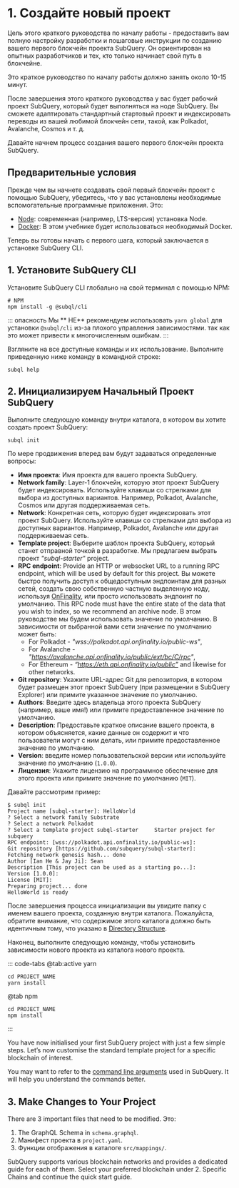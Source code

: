 # 1. Создайте новый проект

Цель этого краткого руководства по началу работы - предоставить вам полную настройку разработки и пошаговые инструкции по созданию вашего первого блокчейн проекта SubQuery. Он ориентирован на опытных разработчиков и тех, кто только начинает свой путь в блокчейне.

Это краткое руководство по началу работы должно занять около 10-15 минут.

После завершения этого краткого руководства у вас будет рабочий проект SubQuery, который будет выполняться на ноде SubQuery. Вы сможете адаптировать стандартный стартовый проект и индексировать переводы из вашей любимой блокчейн сети, такой, как Polkadot, Avalanche, Cosmos и т. д.

Давайте начнем процесс создания вашего первого блокчейн проекта SubQuery.

## Предварительные условия

Прежде чем вы начнете создавать свой первый блокчейн проект с помощью SubQuery, убедитесь, что у вас установлены необходимые вспомогательные программные приложения. Это:

- [Node](https://nodejs.org/en/): современная (например, LTS-версия) установка Node.
- [Docker](https://docker.com/): В этом учебнике будет использоваться необходимый Docker.

Теперь вы готовы начать с первого шага, который заключается в установке SubQuery CLI.

## 1. Установите SubQuery CLI

Установите SubQuery CLI глобально на свой терминал с помощью NPM:

```shell
# NPM
npm install -g @subql/cli
```

::: опасность Мы ** НЕ** рекомендуем использовать `yarn global` для установки `@subql/cli` из-за плохого управления зависимостями. так как это может привести к многочисленным ошибкам. :::

Взгляните на все доступные команды и их использование. Выполните приведенную ниже команду в командной строке:

```shell
subql help
```

## 2. Инициализируем Начальный Проект SubQuery

Выполните следующую команду внутри каталога, в котором вы хотите создать проект SubQuery:

```shell
subql init
```

По мере продвижения вперед вам будут задаваться определенные вопросы:

- **Имя проекта**: Имя проекта для вашего проекта SubQuery.
- **Network family**: Layer-1 блокчейн, которую этот проект SubQuery будет индексировать. Используйте клавиши со стрелками для выбора из доступных вариантов. Например, Polkadot, Avalanche, Cosmos или другая поддерживаемая сеть.
- **Network**: Конкретная сеть, которую будет индексировать этот проект SubQuery. Используйте клавиши со стрелками для выбора из доступных вариантов. Например, Polkadot, Avalanche или другая поддерживаемая сеть.
- **Template project**: Выберите шаблон проекта SubQuery, который станет отправной точкой в разработке. Мы предлагаем выбрать проект _"subql-starter"_ project.
- **RPC endpoint**: Provide an HTTP or websocket URL to a running RPC endpoint, which will be used by default for this project. Вы можете быстро получить доступ к общедоступным эндпоинтам для разных сетей, создать свою собственную частную выделенную ноду, используя [OnFinality](https://app.onfinality.io), или просто использовать эндпоинт по умолчанию. This RPC node must have the entire state of the data that you wish to index, so we recommend an archive node. В этом руководстве мы будем использовать значение по умолчанию. В зависимости от выбранной вами сети значение по умолчанию может быть:
  - For Polkadot - _"wss://polkadot.api.onfinality.io/public-ws"_,
  - For Avalanche - _"https://avalanche.api.onfinality.io/public/ext/bc/C/rpc"_,
  - For Ethereum - _“https://eth.api.onfinality.io/public”_ and likewise for other networks.
- **Git repository**: Укажите URL-адрес Git для репозитория, в котором будет размещен этот проект SubQuery (при размещении в SubQuery Explorer) или примите указанное значение по умолчанию.
- **Authors**: Введите здесь владельца этого проекта SubQuery (например, ваше имя!) или примите предоставленное значение по умолчанию.
- **Description**: Предоставьте краткое описание вашего проекта, в котором объясняется, какие данные он содержит и что пользователи могут с ним делать, или примите предоставленное значение по умолчанию.
- **Version**: введите номер пользовательской версии или используйте значение по умолчанию (`1.0.0`).
- **Лицензия**: Укажите лицензию на программное обеспечение для этого проекта или примите значение по умолчанию (`MIT`).

Давайте рассмотрим пример:

```shell
$ subql init
Project name [subql-starter]: HelloWorld
? Select a network family Substrate
? Select a network Polkadot
? Select a template project subql-starter     Starter project for subquery
RPC endpoint: [wss://polkadot.api.onfinality.io/public-ws]:
Git repository [https://github.com/subquery/subql-starter]:
Fetching network genesis hash... done
Author [Ian He & Jay Ji]: Sean
Description [This project can be used as a starting po...]:
Version [1.0.0]:
License [MIT]:
Preparing project... done
HelloWorld is ready
```

После завершения процесса инициализации вы увидите папку с именем вашего проекта, созданную внутри каталога. Пожалуйста, обратите внимание, что содержимое этого каталога должно быть идентичным тому, что указано в [Directory Structure](../build/introduction.md#directory-structure).

Наконец, выполните следующую команду, чтобы установить зависимости нового проекта из каталога нового проекта.

::: code-tabs @tab:active yarn

```shell
cd PROJECT_NAME
yarn install
```

@tab npm

```shell
cd PROJECT_NAME
npm install
```

:::

You have now initialised your first SubQuery project with just a few simple steps. Let’s now customise the standard template project for a specific blockchain of interest.

You may want to refer to the [command line arguments](../run_publish/references.md) used in SubQuery. It will help you understand the commands better.

## 3. Make Changes to Your Project

There are 3 important files that need to be modified. Это:

1. The GraphQL Schema in `schema.graphql`.
2. Манифест проекта в `project.yaml`.
3. Функции отображения в каталоге `src/mappings/`.

SubQuery supports various blockchain networks and provides a dedicated guide for each of them. Select your preferred blockchain under 2. Specific Chains and continue the quick start guide.
